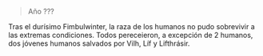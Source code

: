 > Año ???

Tras el durísimo Fimbulwinter, la raza de los humanos no pudo sobrevivir a las extremas condiciones. Todos pereceieron, a excepción de 2 humanos, dos jóvenes humanos salvados por Vilh, Líf y Lifthrásir.